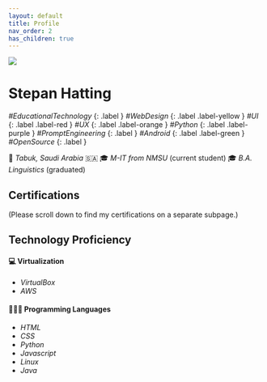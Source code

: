 ```yaml
---
layout: default
title: Profile
nav_order: 2
has_children: true
---
```

![](../../assets/images/ProfPic2023-framed-small.png)
# [](#Stepan-Hatting)Stepan Hatting
*#EducationalTechnology*
{: .label }
*#WebDesign*
{: .label .label-yellow }
*#UI*
{: .label .label-red }
*#UX*
{: .label .label-orange }
*#Python*
{: .label .label-purple }
*#PromptEngineering*
{: .label }
*#Android*
{: .label .label-green }
*#OpenSource*
{: .label }

📍 _Tabuk, Saudi Arabia_ 🇸🇦
🎓 _M-IT from NMSU_ (current student)
🎓 _B.A. Linguistics_ (graduated)

## [](#Certifications)Certifications
(Please scroll down to find my certifications on a separate subpage.)

## [](#Proficiency)Technology Proficiency

#### [](#Virtualization)💻 Virtualization
* _VirtualBox_
* _AWS_

#### [](#Programming-Languages)🧑🏼‍💻 Programming Languages
* _HTML_
* _CSS_
* _Python_
* _Javascript_
* _Linux_
* _Java_

